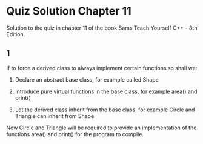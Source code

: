 # Quiz Solution Chapter 11

Solution to the quiz in chapter 11 of the book Sams Teach Yourself C++ - 8th Edition.

## 1

If to force a derived class to always implement certain functions so shall we:

1. Declare an abstract base class, for example called Shape

2. Introduce pure virtual functions in the base class, for example area() and print()

3. Let the derived class inherit from the base class, for example Circle and Triangle can inherit from Shape

Now Circle and Triangle will be required to provide an implementation of the functions area() and print() for the program to compile.

